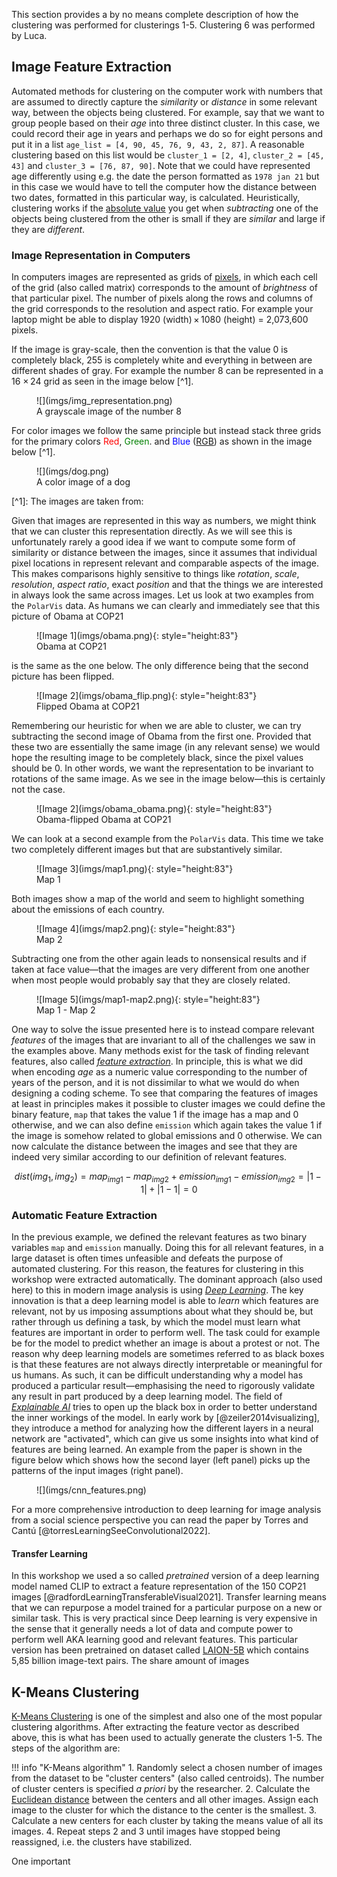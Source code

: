 
This section provides a by no means complete description of how the clustering
was performed for clusterings 1-5. Clustering 6 was performed by Luca.


## Image Feature Extraction

Automated methods for clustering on the computer work with numbers that are
assumed to directly capture the *similarity* or *distance* in some relevant
way, between the objects being clustered. For example, say that we want to
group people based on their *age* into three distinct cluster. In this case, we
could record their age in years and perhaps we do so for eight persons and put
it in a list `age_list = [4, 90, 45, 76, 9, 43, 2, 87]`. A reasonable
clustering based on this list would be `cluster_1 = [2, 4]`, `cluster_2 = [45,
43]` and `cluster_3 = [76, 87, 90]`. Note that we could have represented age
differently using e.g. the date the person formatted as `1978 jan 21` but in
this case we would have to tell the computer how the distance between two dates,
formatted in this particular way, is calculated. Heuristically, clustering works
if the [absolute value](https://en.wikipedia.org/wiki/Absolute_value) you get when
*subtracting* one of the objects being clustered from the other is small if they are 
*similar* and large if they are *different*.

### Image Representation in Computers 

In computers images are represented as grids of
[pixels](https://en.wikipedia.org/wiki/Pixel), in which each cell of the grid
(also called matrix) corresponds to the amount of *brightness* of that
particular pixel. The number of pixels along the rows and columns of the grid
corresponds to the resolution and aspect ratio. For example your laptop might
be able to display 1920 (width) × 1080 (height) = 2,073,600 pixels.

If the image is gray-scale, then the convention is that the value 0 is completely black,
255 is completely white and everything in between are different shades of gray. For example
the number 8 can be represented in a 16 × 24 grid as seen in the image below [^1].

<figure markdown>
![](imgs/img_representation.png)
<figcaption>A grayscale image of the number 8</figcaption>
</figure>

For color images we follow the same principle but instead stack three grids for
the primary colors <span style="color:red">Red</span>, <span
style="color:green">Green</span>. and <span style="color:blue">Blue</span>
([RGB](https://en.wikipedia.org/wiki/RGB_color_model)) as shown in the image
below [^1].


<figure markdown>
![](imgs/dog.png)
<figcaption>A color image of a dog</figcaption>
</figure>
[^1]: The images are taken from: <https://www.analyticsvidhya.com/blog/2021/03/grayscale-and-rgb-format-for-storing-images/>

Given that images are represented in this way as numbers, we might think that
we can cluster this representation directly. As we will see this is
unfortunately rarely a good idea if we want to compute some form of similarity
or distance between the images, since it assumes that individual pixel
locations in represent relevant and comparable aspects of the image. This makes
comparisons highly sensitive to things like *rotation*, *scale*, *resolution*,
*aspect ratio*, exact *position* and that the things we are interested in
always look the same across images. Let us look at two examples from the
`PolarVis` data. As humans we can clearly and immediately see that this picture
of Obama at COP21

<figure markdown>
![Image 1](imgs/obama.png){: style="height:83"}
<figcaption>Obama at COP21</figcaption>
</figure>

is the same as the one below. The only difference being that the second picture
has been flipped.

<figure markdown>
![Image 2](imgs/obama_flip.png){: style="height:83"}
<figcaption>Flipped Obama at COP21</figcaption>
</figure>

Remembering our heuristic for when we are able to cluster, we can try
subtracting the second image of Obama from the first one. Provided that these
two are essentially the same image (in any relevant sense) we would hope the
resulting image to be completely black, since the pixel values should be 0. In
other words, we want the representation to be invariant to rotations of the
same image. As we see in the image below—this is certainly not the case.

<figure markdown>
![Image 2](imgs/obama_obama.png){: style="height:83"}
<figcaption>Obama-flipped Obama at COP21</figcaption>
</figure>

We can look at a second example from the `PolarVis` data. This time we take two
completely different images but that are substantively similar. 


<figure markdown>
![Image 3](imgs/map1.png){: style="height:83"}
<figcaption>Map 1</figcaption>
</figure>

Both images show a map of the world and seem to highlight something about the
emissions of each country.


<figure markdown>
![Image 4](imgs/map2.png){: style="height:83"}
<figcaption>Map 2</figcaption>
</figure>

Subtracting one from the other again leads to nonsensical results and if taken
at face value—that the images are very different from one another when most
people would probably say that they are closely related.

<figure markdown>
![Image 5](imgs/map1-map2.png){: style="height:83"}
<figcaption>Map 1 - Map 2</figcaption>
</figure>

One way to solve the issue presented here is to instead compare relevant
*features* of the images that are invariant to all of the challenges we saw in
the examples above. Many methods exist for the task of finding relevant
features, also called *[feature
extraction](https://en.wikipedia.org/wiki/Feature_extraction)*. In principle,
this is what we did when encoding *age* as a numeric value corresponding to the
number of years of the person, and it is not dissimilar to what we would do
when designing a coding scheme. To see that comparing the features of images at
least in principles makes it possible to cluster images we could define the
binary feature, `map` that takes the value 1 if the image has a map and 0
otherwise, and we can also define `emission` which again takes the value 1 if
the image is somehow related to global emissions and 0 otherwise. We can now
calculate the distance between the images and see that they are indeed very
similar according to our definition of relevant features.


$$
dist(img_1, img_2) = map_{img1} - map_{img2} + emission_{img1} - emission_{img2} = |1-1| + |1-1| = 0
$$

### Automatic Feature Extraction

In the previous example, we defined the relevant features as two binary
variables `map` and `emission` manually. Doing this for all relevant features,
in a large dataset is often times unfeasible and defeats the purpose of
automated clustering. For this reason, the features for clustering in this
workshop were extracted automatically. The dominant approach (also used here)
to this in modern image analysis is using *[Deep
Learning](https://en.wikipedia.org/wiki/Deep_learning)*. The key innovation is
that a deep learning model is able to *learn* which features are relevant, not
by us imposing assumptions about what they should be, but rather through us
defining a task, by which the model must learn what features are important in
order to perform well. The task could for example be for the model to predict
whether an image is about a protest or not. The reason why deep learning models
are sometimes referred to as black boxes is that these features are not always
directly interpretable or meaningful for us humans. As such, it can be
difficult understanding why a model has produced a particular
result—emphasising the need to rigorously validate any result in part produced
by a deep learning model. The field of [*Explainable
AI*](https://en.wikipedia.org/wiki/Explainable_artificial_intelligence) tries
to open up the black box in order to better understand the inner workings of
the model. In early work by [@zeiler2014visualizing], they introduce a method
for analyzing how the different layers in a neural network are "activated",
which can give us some insights into what kind of features are being
learned. An example from the paper is shown in the figure below which shows
how the second layer (left panel) picks up the patterns of the input images
(right panel).

<figure markdown>
![](imgs/cnn_features.png)
</figure>

For a more comprehensive introduction to deep learning for image analysis from
a social science perspective you can read the paper by Torres and Cantú
[@torresLearningSeeConvolutional2022].


#### Transfer Learning

In this workshop we used a so called *pretrained* version of a deep learning
model named CLIP to extract a feature representation of the 150 COP21 images
[@radfordLearningTransferableVisual2021]. Transfer learning means that we can
repurpose a model trained for a particular purpose on a new or similar task.
This is very practical since Deep learning is very expensive in the sense that
it generally needs a lot of data and compute power to perform well AKA learning
good and relevant features. This particular version has been pretrained on
dataset called [LAION-5B](https://laion.ai/blog/laion-5b/) which contains 5,85
billion image-text pairs. The share amount of images 


## K-Means Clustering

[K-Means Clustering](https://en.wikipedia.org/wiki/K-means_clustering) is one
of the simplest and also one of the most popular clustering algorithms. After
extracting the feature vector as described above, this is what has been used to
actually generate the clusters 1-5. The steps of the algorithm are:

!!! info "K-Means algorithm"
    1. Randomly select a chosen number of images from the dataset to be
       "cluster centers" (also called centroids). The number of cluster centers
       is specified *a priori* by the researcher.
    2. Calculate the [Euclidean
       distance](https://en.wikipedia.org/wiki/Euclidean_distance) between the
       centers and all other images. Assign each image to the cluster for which
       the distance to the center is the smallest.
    3. Calculate a new centers for each cluster by taking the means value of
       all its images.
    4. Repeat steps 2 and 3 until images have stopped being reassigned, i.e.
       the clusters have stabilized.

One important 

